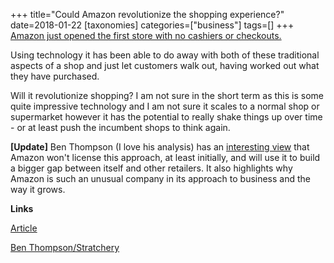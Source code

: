 +++
title="Could Amazon revolutionize the shopping experience?"
date=2018-01-22
[taxonomies]
categories=["business"]
tags=[]
+++
[Amazon just opened the first store with no cashiers or checkouts.](https://www.inc.com/betsy-mikel/amazon-just-made-a-huge-announcement-that-will-completely-change-future-of-shopping.html)
<!-- more -->

Using technology it has been able to do away with both of these traditional aspects of a shop and just let customers walk out, having worked out what they have purchased.

Will it revolutionize shopping? I am not sure in the short term as this is some quite impressive technology and I am not sure it scales to a normal shop or supermarket however it has the potential to really shake things up over time - or at least push the incumbent shops to think again.

**[Update]** Ben Thompson (I love his analysis) has an [interesting view](https://stratechery.com/2018/amazons-go-and-the-future/) that Amazon won't license this approach, at least initially, and will use it to build a bigger gap between itself and other retailers. It also highlights why Amazon is such an unusual company in its approach to business and the way it grows.

__Links__

[Article](https://www.inc.com/betsy-mikel/amazon-just-made-a-huge-announcement-that-will-completely-change-future-of-shopping.html)

[Ben Thompson/Stratchery](https://stratechery.com/2018/amazons-go-and-the-future/)

